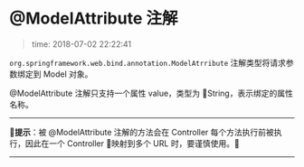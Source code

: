 # @ModelAttribute 注解
>time: 2018-07-02 22:22:41

`org.springframework.web.bind.annotation.ModelAtrribute` 注解类型将请求参数绑定到 Model 对象。

@ModelAttribute 注解只支持一个属性 value，类型为 String，表示绑定的属性名称。

***
**提示**：被 @ModelAttribute 注解的方法会在 Controller 每个方法执行前被执行，因此在一个 Controller 映射到多个 URL 时，要谨慎使用。
***